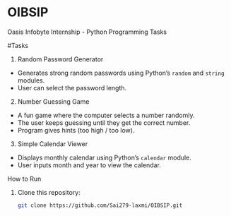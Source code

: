 # OIBSIP
Oasis Infobyte Internship - Python Programming Tasks

#Tasks
 1. Random Password Generator
- Generates strong random passwords using Python’s `random` and `string` modules.
- User can select the password length.

 2. Number Guessing Game
- A fun game where the computer selects a number randomly.
- The user keeps guessing until they get the correct number.
- Program gives hints (too high / too low).

3. Simple Calendar Viewer
- Displays monthly calendar using Python’s `calendar` module.
- User inputs month and year to view the calendar.

How to Run
1. Clone this repository:
   ```bash
   git clone https://github.com/Sai279-laxmi/OIBSIP.git

